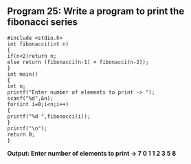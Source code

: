 ## Program 25: Write a program to print the fibonacci series
```
#include <stdio.h>
int fibonacci(int n)
{
if(n<2)return n;
else return (fibonacci(n-1) + fibonacci(n-2));
}
int main()
{
int n;
printf("Enter number of elements to print -> ");
scanf("%d",&n);
for(int i=0;i<n;i++)
{
printf("%d ",fibonacci(i));
}
printf("\n");
return 0;
}
```
**Output: Enter number of elements to print -> 7 0 1 1 2 3 5 8**
